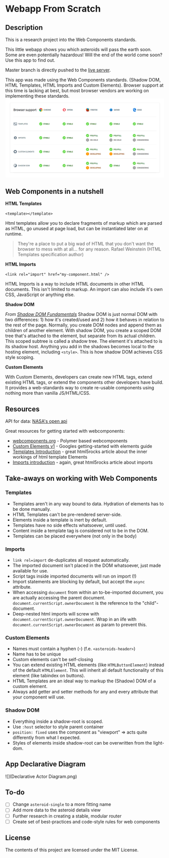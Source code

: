 # Webapp From Scratch

## Description
This is a research project into the Web Components standards.

This little webapp shows you which asteroids will pass the earth soon. Some are even potentially hazardous! Will the end of the world come soon? Use this app to find out.

Master branch is directly pushed to the [live server](https://rijkvanzanten.github.io/minor-wafs/index.html).

This app was made using the Web Components standards. (Shadow DOM, HTML Templates, HTML Imports and Custom Elements).
Browser support at this time is lacking at best, but most browser vendors are working on implementing these standards.
![](browser-support.png)

## Web Components in a nutshell
**HTML Templates**

`<template></template>`

Html templates allow you to declare fragments of markup which are parsed as HTML, go unused at page load, but can be instantiated later on at runtime.

> They're a place to put a big wad of HTML that you don't want the browser to mess with at all... for any reason.
  Rafael Weinstein (HTML Templates specification author)

**HTML Imports**

`<link rel="import" href="my-component.html" />`

HTML Imports is a way to include HTML documents in other HTML documents. This isn't limited to markup. An import can also include it's own CSS, JavaScript or anything else.

**Shadow DOM**

_From [Shadow DOM Fundamentals](https://developers.google.com/web/fundamentals/getting-started/primers/shadowdom)_
Shadow DOM is just normal DOM with two differences: 1) how it's created/used and 2) how it behaves in relation to the rest of the page. Normally, you create DOM nodes and append them as children of another element. With shadow DOM, you create a scoped DOM tree that's attached to the element, but separate from its actual children. This scoped subtree is called a shadow tree. The element it's attached to is its shadow host. Anything you add in the shadows becomes local to the hosting element, including `<style>`. This is how shadow DOM achieves CSS style scoping.

**Custom Elements**

With Custom Elements, developers can create new HTML tags, extend existing HTML tags, or extend the components other developers have build. It provides a web-standards way to create re-usable components using nothing more than vanilla JS/HTML/CSS.

## Resources
API for data: [NASA's open api](https://api.nasa.gov/index.html)

Great resources for getting started with webcomponents:
- [webcomponents.org](http://webcomponents.org) - Polymer based webcomponents
- [Custom Elements v1](https://developers.google.com/web/fundamentals/getting-started/primers/customelements) - Googles getting-started with elements guide
- [Templates Introduction](https://www.html5rocks.com/en/tutorials/webcomponents/template/) - great html5rocks article about the inner workings of html template Elements
- [Imports introduction](https://www.html5rocks.com/en/tutorials/webcomponents/imports/) - again, great html5rocks article about imports

## Take-aways on working with Web Components
### Templates
- Templates aren't in any way bound to data. Hydration of elements has to be done manually.
- HTML Templates can't be pre-rendered server-side.
- Elements inside a template is inert by default.
- Templates have no side effects whatsoever, until used.
- Content inside a template tag is considered not to be in the DOM.
- Templates can be placed everywhere (not only in the body)

### Imports
- `link rel=import` de-duplicates all request automatically.
- The imported document isn't placed in the DOM whatsoever, just made available for use.
- Script tags inside imported documents will run on import (!)
- Import statements are blocking by default, but accept the `async` attribute.
- When accessing `document` from within an to-be-imported document, you are actually accessing the parent document. `document.currentScript.ownerDocument` is the reference to the "child"-document.
- Deep-nested html imports will screw with `document.currentScript.ownerDocument`. Wrap in an iife with `document.currentScript.ownerDocument` as param to prevent this.

### Custom Elements
- Names must contain a hyphen (-) (f.e. `<asteroids-header>`)
- Name has to be unique
- Custom elements can't be self-closing
- You can extend existing HTML elements (like `HTMLButtonElement`) instead of the default `HTMLElement`. This will inherit all default functionality of this element (like tabindex on buttons).
- HTML Templates are an ideal way to markup the (Shadow) DOM of a custom element.
- Always add getter and setter methods for any and every attribute that your component will use.

### Shadow DOM
- Everything inside a shadow-root is scoped.
- Use `:host` selector to style parent container
- `position: fixed` uses the component as "viewport" => acts quite differently from what I expected.
- Styles of elements inside shadow-root can be overwritten from the light-dom.

## App Declarative Diagram
![](Declarative Actor Diagram.png)

## To-do
- [ ] Change `asteroid-single` to a more fitting name
- [ ] Add more data to the asteroid details view
- [ ] Further research in creating a stable, modular router
- [ ] Create set of best-practices and code-style rules for web components

## License
The contents of this project are licensed under the MIT License.
